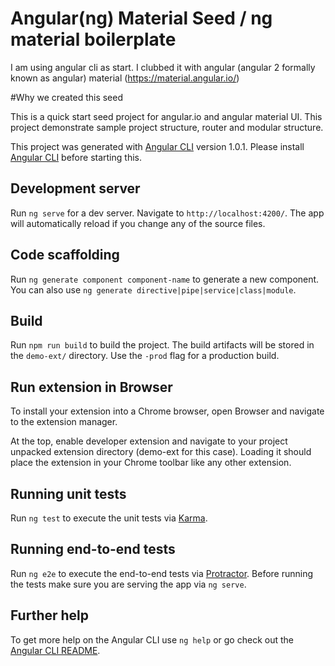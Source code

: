 # Angular(ng) Material Seed / ng material boilerplate

I am using angular cli as start. I clubbed it with  angular (angular 2 formally known as angular) material (https://material.angular.io/) 

#Why we created this seed

This is a quick start seed project for angular.io and angular material UI. 
This project demonstrate sample project structure, router and modular structure. 

This project was generated with [Angular CLI](https://github.com/angular/angular-cli) version 1.0.1.
Please install [Angular CLI](https://github.com/angular/angular-cli) before starting this.

## Development server

Run `ng serve` for a dev server. Navigate to `http://localhost:4200/`. The app will automatically reload if you change any of the source files.

## Code scaffolding

Run `ng generate component component-name` to generate a new component. You can also use `ng generate directive|pipe|service|class|module`.

## Build

Run `npm run build` to build the project. The build artifacts will be stored in the `demo-ext/` directory. Use the `-prod` flag for a production build.

## Run extension in Browser

To install your extension into a Chrome browser, open Browser and navigate to the extension manager.
 
At the top, enable developer extension and navigate to your project unpacked extension directory (demo-ext for this case). Loading it should place the extension in your Chrome toolbar like any other extension.

## Running unit tests

Run `ng test` to execute the unit tests via [Karma](https://karma-runner.github.io).

## Running end-to-end tests

Run `ng e2e` to execute the end-to-end tests via [Protractor](http://www.protractortest.org/).
Before running the tests make sure you are serving the app via `ng serve`.

## Further help

To get more help on the Angular CLI use `ng help` or go check out the [Angular CLI README](https://github.com/angular/angular-cli/blob/master/README.md).
